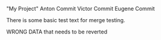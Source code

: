 "My Project" 
Anton Commit
Victor Commit
Eugene Commit

There is some basic test text for merge testing.

WRONG DATA that needs to be reverted